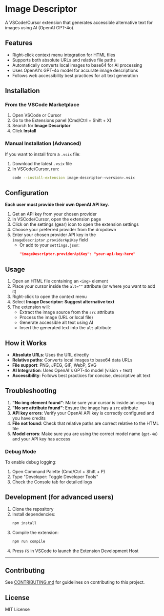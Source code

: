 # Image Descriptor

A VSCode/Cursor extension that generates accessible alternative text for images using AI (OpenAI GPT-4o).

## Features

- Right-click context menu integration for HTML files
- Supports both absolute URLs and relative file paths
- Automatically converts local images to base64 for AI processing
- Uses OpenAI's GPT-4o model for accurate image descriptions
- Follows web accessibility best practices for alt text generation

## Installation

### From the VSCode Marketplace
1. Open VSCode or Cursor
2. Go to the Extensions panel (Cmd/Ctrl + Shift + X)
3. Search for **Image Descriptor**
4. Click **Install**

### Manual Installation (Advanced)
If you want to install from a `.vsix` file:
1. Download the latest `.vsix` file
2. In VSCode/Cursor, run:
   ```bash
   code --install-extension image-descriptor-<version>.vsix
   ```

## Configuration

**Each user must provide their own OpenAI API key.**

1. Get an API key from your chosen provider
2. In VSCode/Cursor, open the extension page
3. Click on the settings (gear) icon to open the extension settings
4. Choose your preferred provider from the dropdown
5. Enter your chosen provider API key in the `imageDescriptor.providerApiKey` field
   - Or add to your `settings.json`:
     ```json
     "imageDescriptor.providerApiKey": "your-api-key-here"
     ```

## Usage

1. Open an HTML file containing an `<img>` element
2. Place your cursor inside the `alt=""` attribute (or where you want to add it)
3. Right-click to open the context menu
4. Select **Image Descriptor: Suggest alternative text**
5. The extension will:
   - Extract the image source from the `src` attribute
   - Process the image (URL or local file)
   - Generate accessible alt text using AI
   - Insert the generated text into the `alt` attribute

## How it Works

- **Absolute URLs**: Uses the URL directly
- **Relative paths**: Converts local images to base64 data URLs
- **File support**: PNG, JPEG, GIF, WebP, SVG
- **AI Integration**: Uses OpenAI's GPT-4o model (vision + text)
- **Accessibility**: Follows best practices for concise, descriptive alt text

## Troubleshooting

1. **"No img element found"**: Make sure your cursor is inside an `<img>` tag
2. **"No src attribute found"**: Ensure the image has a `src` attribute
3. **API key errors**: Verify your OpenAI API key is correctly configured and you have credits
4. **File not found**: Check that relative paths are correct relative to the HTML file
5. **Model errors**: Make sure you are using the correct model name (`gpt-4o`) and your API key has access

### Debug Mode
To enable debug logging:
1. Open Command Palette (Cmd/Ctrl + Shift + P)
2. Type "Developer: Toggle Developer Tools"
3. Check the Console tab for detailed logs

## Development (for advanced users)

1. Clone the repository
2. Install dependencies:
   ```bash
   npm install
   ```
3. Compile the extension:
   ```bash
   npm run compile
   ```
4. Press `F5` in VSCode to launch the Extension Development Host

---

## Contributing

See [CONTRIBUTING.md](CONTRIBUTING.md) for guidelines on contributing to this project.

## License

MIT License 